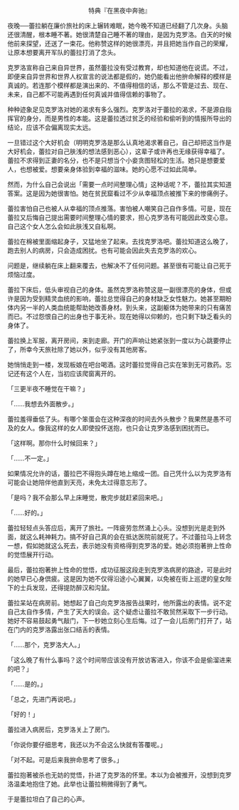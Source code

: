 <p align="center">特典『在黑夜中奔驰』</p>

夜晚──蕾拉躺在廉价旅社的床上辗转难眠，她今晚不知道已经翻了几次身。头脑还很清醒，根本睡不著。她很清楚自己睡不著的理由，是因为克罗洛。白天的时候他前来探望，还送了一束花。他称赞这样的她很漂亮，并且把她当作自己的荣耀，让原本想要离开军队的蕾拉打消了念头。

克罗洛宣称自己来自异世界，虽然蕾拉没有受过教育，却也知道他在说谎。不过，即便来自异世界和世界人权宣言的说法都是假的，她仍能看出他拚命解释的模样是真诚的。若连那个模样都是演出来的、不值得相信的话，那么不管是过去、现在、未来，自己都不可能再遇到任何真诚并值得信赖的事物了。

种种迹象足见克罗洛对她的渴求有多么强烈。克罗洛对于蕾拉的渴求，不是源自指挥官的身分，而是男性的本能。这是蕾拉透过贫乏的经验和偷听到的情报所导出的结论，应该不会偏离现实太远。

一旦错过这个大好机会（明明克罗洛是那么认真地渴求著自己，自己却把这当作是大好机会，蕾拉对自己肤浅的想法感到恶心），这辈子或许再也无缘获得幸福了。蕾拉不求得到正妻的名分，也不是只想当个小妾贪图轻松的生活。她只是想要爱人，也想被爱。想要亲身体验到幸福的滋味。她的心愿不过如此简单。

然而，为什么自己会说出「需要一点时间整理心情」这种话呢？不，蕾拉其实知道答案。这是因为她很害怕。她在贫民窟看过不少从幸福顶点被推下来的惨痛例子。

蕾拉害怕自己也被人从幸福的顶点推落。害怕被人嘲笑自己自作多情。可是，现在蕾拉又后悔自己提出需要时间整理心情的要求，担心克罗洛有可能因此改变心意。自己这个女人怎么会如此肤浅又自私啊。

蕾拉在棉被里面缩起身子，又猛地坐了起来。去找克罗洛吧。蕾拉知道这么晚了，跑去别人的病房，只会造成困扰。也有可能会因此失去克罗洛的欢心。

问题是，继续躺在床上翻来覆去，也解决不了任何问题。甚至很有可能让自己死于烦恼过度。

蕾拉下床后，低头审视自己的身体。虽然克罗洛称赞这是一副很漂亮的身体，但或许是因为受到精灵血统的影响，蕾拉总觉得自己的身材缺乏女性魅力。她甚至期盼体内另一半的人类血统能帮助她改善身材。到头来，这副躯体为她带来的只有痛苦而已。不过怨恨自己的出身也于事无补。现在她得以仰赖的，也只剩下缺乏看头的身体了。

蕾拉换上军服，离开房间，来到走廊。开门的声响让她紧张到一度以为心跳要停止了，所幸今天旅社除了她以外，似乎没有其他房客。

她悄悄走到一楼，发现板娘在吧台喝酒。这时蕾拉觉得自己实在笨到无可救药。忘记还有这个人在，当初应该爬窗离开的。

「三更半夜不睡觉在干嘛？」

「……我想去外面散步。」

蕾拉羞得垂低了头。有哪个笨蛋会在这种深夜的时间去外头散步？我果然是愚不可及的女人。像我这样的女人即使投怀送抱，也只会让克罗洛感到困扰而已。

「这样啊。那你什么时候回来？」

「……不一定。」

如果情况允许的话，蕾拉巴不得抱头蹲在地上缩成一团。自己凭什么以为克罗洛有可能会让她陪伴他直到天亮，未免太过得意忘形了。

「是吗？我不会那么早上床睡觉，散完步就赶紧回来吧。」

「……好的。」

蕾拉轻轻点头答应后，离开了旅社。一阵疲劳忽然涌上心头。没想到光是走到外面，就这么耗神耗力。搞不好自己真的会在抵达医院前就死了。不过蕾拉马上转念一想，假如她就这么死去，表示她没有资格得到克罗洛的爱。她必须抱著拚上性命的觉悟展开行动。

最后，蕾拉抱著拚上性命的觉悟，成功征服这段走到克罗洛病房的路途，可是此时的她早已心身倶疲。这是因为她不仅得沿途小心翼翼，以免被在街上巡逻的皇女陛下的士兵发现，还得提防醉汉和沟鼠。

蕾拉呆站在病房前。她想起了自己向克罗洛报告战果时，他所露出的表情。说不定自己太自作多情，产生了天大的误会。这个疑虑让蕾拉不敢贸然采取下一步行动。她好不容易鼓起勇气敲门，下一秒她立刻心生后悔。过了一会儿后房门打开了，站在门内的克罗洛露出张口结舌的表情。

「……那个，克罗洛大人。」

「这么晚了有什么事吗？这个时间带应该没有开放访客进入，你该不会是偷溜进来的吧？」

「……是的。」

「总之，先进门再说吧。」

「好的！」

蕾拉进入病房后，克罗洛关上了房门。

「你说你要仔细思考，我还以为不会这么快就有答覆呢。」

「对不起。可是后来我拚命思考了很多。」

蕾拉抱著被杀也无妨的觉悟，扑进了克罗洛的怀里。本以为会被推开，没想到克罗洛温柔地抱住了她。此举也让蕾拉稍微得到了勇气。

于是蕾拉坦白了自己的心声。


